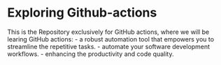 # Exploring Github-actions
This is the Repository exclusively for GitHub actions, where we will be learing GitHub actions:
    - a robust automation tool that empowers you to streamline the repetitive tasks.
    - automate your software development workflows.
    - enhancing the productivity and code quality.
